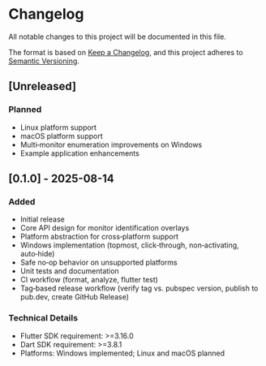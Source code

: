 # Changelog

All notable changes to this project will be documented in this file.

The format is based on [Keep a Changelog](https://keepachangelog.com/en/1.0.0/),
and this project adheres to [Semantic Versioning](https://semver.org/spec/v2.0.0.html).

## [Unreleased]

 
### Planned

- Linux platform support
- macOS platform support
- Multi‑monitor enumeration improvements on Windows
- Example application enhancements

## [0.1.0] - 2025-08-14

 
### Added

- Initial release
- Core API design for monitor identification overlays
- Platform abstraction for cross‑platform support
- Windows implementation (topmost, click‑through, non‑activating, auto‑hide)
- Safe no‑op behavior on unsupported platforms
- Unit tests and documentation
- CI workflow (format, analyze, flutter test)
- Tag‑based release workflow (verify tag vs. pubspec version, publish to pub.dev, create GitHub Release)

 
### Technical Details

- Flutter SDK requirement: >=3.16.0
- Dart SDK requirement: >=3.8.1
- Platforms: Windows implemented; Linux and macOS planned
